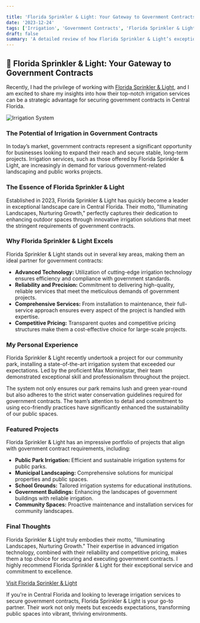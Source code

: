 ```yaml
---

title: 'Florida Sprinkler & Light: Your Gateway to Government Contracts'
date: '2023-12-24'
tags: ['Irrigation', 'Government Contracts', 'Florida Sprinkler & Light', 'Review', 'Landscape Care']
draft: false
summary: 'A detailed review of how Florida Sprinkler & Light’s exceptional irrigation services can help secure lucrative government contracts in Central Florida.'
---
```


## 🌟 Florida Sprinkler & Light: Your Gateway to Government Contracts

Recently, I had the privilege of working with [Florida Sprinkler & Light](https://www.floridasprinklerlight.com/), and I am excited to share my insights into how their top-notch irrigation services can be a strategic advantage for securing government contracts in Central Florida.

![Irrigation System](https://www.floridasprinklerlight.com/FSL_logo.jpg)

### The Potential of Irrigation in Government Contracts

In today’s market, government contracts represent a significant opportunity for businesses looking to expand their reach and secure stable, long-term projects. Irrigation services, such as those offered by Florida Sprinkler & Light, are increasingly in demand for various government-related landscaping and public works projects.

### The Essence of Florida Sprinkler & Light

Established in 2023, Florida Sprinkler & Light has quickly become a leader in exceptional landscape care in Central Florida. Their motto, "Illuminating Landscapes, Nurturing Growth," perfectly captures their dedication to enhancing outdoor spaces through innovative irrigation solutions that meet the stringent requirements of government contracts.

### Why Florida Sprinkler & Light Excels

Florida Sprinkler & Light stands out in several key areas, making them an ideal partner for government contracts:

- **Advanced Technology:** Utilization of cutting-edge irrigation technology ensures efficiency and compliance with government standards.
- **Reliability and Precision:** Commitment to delivering high-quality, reliable services that meet the meticulous demands of government projects.
- **Comprehensive Services:** From installation to maintenance, their full-service approach ensures every aspect of the project is handled with expertise.
- **Competitive Pricing:** Transparent quotes and competitive pricing structures make them a cost-effective choice for large-scale projects.

### My Personal Experience

Florida Sprinkler & Light recently undertook a project for our community park, installing a state-of-the-art irrigation system that exceeded our expectations. Led by the proficient Max Morningstar, their team demonstrated exceptional skill and professionalism throughout the project.

The system not only ensures our park remains lush and green year-round but also adheres to the strict water conservation guidelines required for government contracts. The team’s attention to detail and commitment to using eco-friendly practices have significantly enhanced the sustainability of our public spaces.

### Featured Projects

Florida Sprinkler & Light has an impressive portfolio of projects that align with government contract requirements, including:

- **Public Park Irrigation:** Efficient and sustainable irrigation systems for public parks.
- **Municipal Landscaping:** Comprehensive solutions for municipal properties and public spaces.
- **School Grounds:** Tailored irrigation systems for educational institutions.
- **Government Buildings:** Enhancing the landscapes of government buildings with reliable irrigation.
- **Community Spaces:** Proactive maintenance and installation services for community landscapes.

### Final Thoughts

Florida Sprinkler & Light truly embodies their motto, "Illuminating Landscapes, Nurturing Growth." Their expertise in advanced irrigation technology, combined with their reliability and competitive pricing, makes them a top choice for securing and executing government contracts. I highly recommend Florida Sprinkler & Light for their exceptional service and commitment to excellence.

[Visit Florida Sprinkler & Light](https://www.floridasprinklerlight.com/)

If you're in Central Florida and looking to leverage irrigation services to secure government contracts, Florida Sprinkler & Light is your go-to partner. Their work not only meets but exceeds expectations, transforming public spaces into vibrant, thriving environments.
